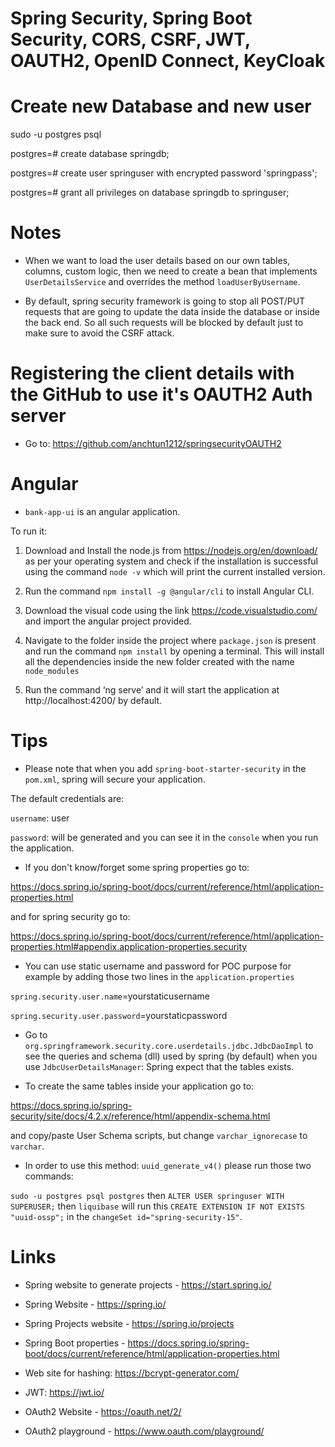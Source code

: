 # Spring Security, Spring Boot Security, CORS, CSRF, JWT, OAUTH2, OpenID Connect, KeyCloak

# Create new Database and new user

sudo -u postgres psql

postgres=# create database springdb;

postgres=# create user springuser with encrypted password 'springpass';

postgres=# grant all privileges on database springdb to springuser;

# Notes

- When we want to load the user details based on our own tables, columns, custom logic, then we need to create a bean that implements `UserDetailsService` and overrides the method `loadUserByUsername`.

- By default, spring security framework is going to stop all POST/PUT requests that are going to update the data inside the database or inside the back end.
So all such requests will be blocked by default just to make sure to avoid the CSRF attack.

# Registering the client details with the GitHub to use it's OAUTH2 Auth server

 - Go to: https://github.com/anchtun1212/springsecurityOAUTH2

# Angular

- `bank-app-ui` is an angular application. 

To run it:

1) Download and Install the node.js from https://nodejs.org/en/download/ as per your operating
system and check if the installation is successful using the command `node -v` which will print the current installed version.

2) Run the command `npm install -g @angular/cli` to install Angular CLI.

3) Download the visual code using the link https://code.visualstudio.com/ and import the angular project provided.

4) Navigate to the folder inside the project where `package.json` is present and run the command `npm install` by opening a terminal. This will install all the dependencies inside the new folder created with the name `node_modules`

5) Run the command ‘ng serve’ and it will start the application at http://localhost:4200/ by default.

# Tips

- Please note that when you add `spring-boot-starter-security` in the `pom.xml`, spring will secure your application.

The default credentials are:

`username`: user

`password`: will be generated and you can see it in the `console` when you run the application.

- If you don't know/forget some spring properties go to:

https://docs.spring.io/spring-boot/docs/current/reference/html/application-properties.html

and for spring security go to: 

https://docs.spring.io/spring-boot/docs/current/reference/html/application-properties.html#appendix.application-properties.security

- You can use static username and password for POC purpose for example by adding those two lines in the `application.properties`

`spring.security.user.name`=yourstaticusername

`spring.security.user.password`=yourstaticpassword

- Go to `org.springframework.security.core.userdetails.jdbc.JdbcDaoImpl` to see the queries and schema (dll) used by spring (by default) when you use `JdbcUserDetailsManager`: Spring expect that the tables exists.


- To create the same tables inside your application go to: 

https://docs.spring.io/spring-security/site/docs/4.2.x/reference/html/appendix-schema.html 

and copy/paste User Schema scripts, but change `varchar_ignorecase` to `varchar`.

- In order to use this method: `uuid_generate_v4()` please run those two commands:

`sudo -u postgres psql postgres` then `ALTER USER springuser WITH SUPERUSER;` then `liquibase` will run this `CREATE EXTENSION IF NOT EXISTS "uuid-ossp";` in the `changeSet id="spring-security-15"`.

# Links

- Spring website to generate projects - https://start.spring.io/

- Spring Website - https://spring.io/

- Spring Projects website - https://spring.io/projects

- Spring Boot properties - https://docs.spring.io/spring-boot/docs/current/reference/html/application-properties.html

- Web site for hashing: https://bcrypt-generator.com/

- JWT: https://jwt.io/

- OAuth2 Website - https://oauth.net/2/

- OAuth2 playground - https://www.oauth.com/playground/